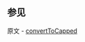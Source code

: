 ## 参见

原文 - [convertToCapped]( https://docs.mongodb.com/manual/reference/command/convertToCapped/ )

